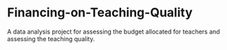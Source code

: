 # Financing-on-Teaching-Quality
A data analysis project for assessing the budget allocated for teachers and assessing the teaching quality.
